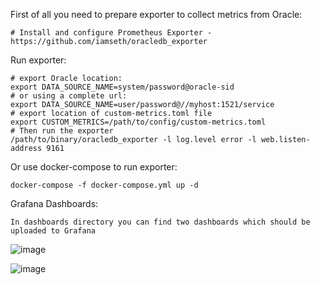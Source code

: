 First of all you need to prepare exporter to collect metrics from Oracle:
```
# Install and configure Prometheus Exporter - https://github.com/iamseth/oracledb_exporter
```

Run exporter:
```
# export Oracle location:
export DATA_SOURCE_NAME=system/password@oracle-sid
# or using a complete url:
export DATA_SOURCE_NAME=user/password@//myhost:1521/service
# export location of custom-metrics.toml file
export CUSTOM_METRICS=/path/to/config/custom-metrics.toml
# Then run the exporter
/path/to/binary/oracledb_exporter -l log.level error -l web.listen-address 9161
```

Or use docker-compose to run exporter:
```
docker-compose -f docker-compose.yml up -d
```

Grafana Dashboards:
```
In dashboards directory you can find two dashboards which should be uploaded to Grafana
```
![image](https://user-images.githubusercontent.com/61619927/76682347-1cf5e200-6604-11ea-8c2d-1e3f639e1f77.png)

![image](https://user-images.githubusercontent.com/61619927/76682361-3dbe3780-6604-11ea-8a7a-bb07daaec1a6.png)
